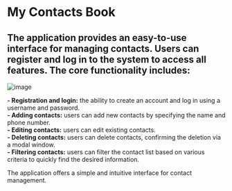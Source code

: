 # My Contacts Book

## The application provides an easy-to-use interface for managing contacts. Users can register and log in to the system to access all features. The core functionality includes:

![image](https://github.com/user-attachments/assets/40d80eb1-8083-4c43-b138-4e6ca83a1e3f)

**- Registration and login:** the ability to create an account and log in using
a username and password.<br/> **- Adding contacts:** users can add new contacts
by specifying the name and phone number.<br/> **- Editing contacts:** users can
edit existing contacts.<br/> **- Deleting contacts:** users can delete contacts,
confirming the deletion via a modal window.<br/> **- Filtering contacts:** users
can filter the contact list based on various criteria to quickly find the
desired information.<br/>

The application offers a simple and intuitive interface for contact management.

